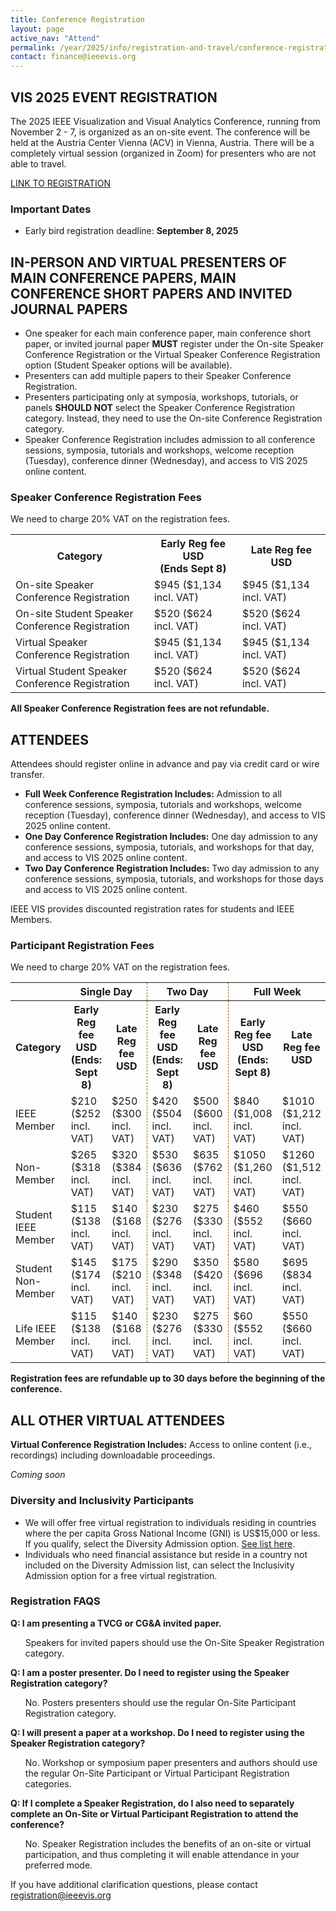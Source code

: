 ```yaml
---
title: Conference Registration
layout: page
active_nav: "Attend"
permalink: /year/2025/info/registration-and-travel/conference-registration
contact: finance@ieeevis.org
---
```


## VIS 2025 EVENT REGISTRATION
The 2025 IEEE Visualization and Visual Analytics Conference, running from November 2 - 7, is organized as an on-site event.
The conference will be held at the Austria Center Vienna (ACV) in Vienna, Austria.
There will be a completely virtual session (organized in Zoom) for presenters who are not able to travel.

<a class="button" href="https://cvent.me/YkREVy" target="_blank"> LINK TO REGISTRATION </a>


### Important Dates
<ul>
<li>Early bird registration deadline: <strong>September 8, 2025</strong></li>
</ul>


## IN-PERSON AND VIRTUAL PRESENTERS OF MAIN CONFERENCE PAPERS, MAIN CONFERENCE SHORT PAPERS AND INVITED JOURNAL PAPERS
<ul>
<li>One speaker for each main conference paper, main conference short paper, or invited journal paper <b>MUST</b> register under the On-site Speaker Conference Registration or the Virtual Speaker Conference Registration option (Student Speaker options will be available).</li>
<li>Presenters can add multiple papers to their Speaker Conference Registration.</li>
<li>Presenters participating only at symposia, workshops, tutorials, or panels <b>SHOULD NOT</b> select the Speaker Conference Registration category. Instead, they need to use the On-site Conference Registration category.</li>
<li>Speaker Conference Registration includes admission to all conference sessions, symposia, tutorials and workshops, welcome reception (Tuesday), conference dinner (Wednesday), and access to VIS 2025 online content.</li>
</ul>


### Speaker Conference Registration Fees

We need to charge 20% VAT on the registration fees.

<table>
<tr>
    <th>Category</th>
    <th style="width: 28%">Early Reg fee USD<br />(Ends Sept 8)</th>
    <th style="width: 28%">Late Reg fee USD </th>
</tr>
<tr>
    <td>On-site Speaker Conference Registration</td>
    <td>$945 ($1,134 incl. VAT)</td>
    <td>$945 ($1,134 incl. VAT)</td>
</tr>
<tr>
    <td>On-site Student Speaker Conference Registration</td>
    <td>$520 ($624 incl. VAT)</td>
    <td>$520 ($624 incl. VAT)</td>
</tr>
<tr>
    <td>Virtual Speaker Conference Registration</td>
    <td>$945 ($1,134 incl. VAT)</td>
    <td>$945 ($1,134 incl. VAT)</td>
</tr>
<tr>
    <td>Virtual Student Speaker Conference Registration</td>
    <td>$520 ($624 incl. VAT)</td>
    <td>$520 ($624 incl. VAT)</td>
</tr>
</table>

**All Speaker Conference Registration fees are not refundable.**


## ATTENDEES
Attendees should register online in advance and pay via credit card or wire transfer.
<ul>
  <li><b>Full Week Conference Registration Includes:</b> Admission to all conference sessions, symposia, tutorials and workshops, welcome reception (Tuesday), conference dinner (Wednesday), and access to VIS 2025 online content.</li>
<li><b>One Day Conference Registration Includes:</b> One day admission to any conference sessions, symposia, tutorials, and workshops for that day, and access to VIS 2025 online content.</li>
 <li><b>Two Day Conference Registration Includes:</b> Two day admission to any conference sessions, symposia, tutorials, and workshops for those days and access to VIS 2025 online content.</li>
</ul>
IEEE VIS provides discounted registration rates for students and IEEE Members.


### Participant Registration Fees

We need to charge 20% VAT on the registration fees.

<table>
  <tr>
    <th></th>
    <th colspan=2 style="text-align:center; border-right: 1px dashed #a46314;">Single Day</th>
    <th colspan=2 style="text-align:center; border-right: 1px dashed #a46314;">Two Day</th>
    <th colspan=2 style="text-align:center">Full Week</th>
  </tr>
  <tr>
    <th>Category</th>
    <th>Early Reg fee USD<br>(Ends: Sept 8)</th>
    <th style="border-right: 1px dashed #a46314;">Late Reg fee USD</th>
    <th>Early Reg fee USD<br>(Ends: Sept 8)</th>
    <th style="border-right: 1px dashed #a46314;">Late Reg fee USD</th>
    <th>Early Reg fee USD<br>(Ends: Sept 8)</th>
    <th>Late Reg fee USD</th>
  </tr>
<tr>
    <td>IEEE Member</td>
    <td>$210 ($252 incl. VAT)</td>
    <td style="border-right: 1px dashed #a46314;">$250 ($300 incl. VAT)</td>
    <td>$420 ($504 incl. VAT)</td>
    <td style="border-right: 1px dashed #a46314;">$500 ($600 incl. VAT)</td>
    <td>$840 ($1,008 incl. VAT)</td>
    <td>$1010 ($1,212 incl. VAT)</td>
</tr>
<tr>
    <td>Non-Member</td>
    <td>$265 ($318 incl. VAT)</td>
    <td style="border-right: 1px dashed #a46314;">$320 ($384 incl. VAT)</td>
    <td>$530 ($636 incl. VAT)</td>
    <td style="border-right: 1px dashed #a46314;">$635 ($762 incl. VAT)</td>
    <td>$1050 ($1,260 incl. VAT)</td>
    <td>$1260 ($1,512 incl. VAT)</td>
</tr>
<tr>
    <td>Student IEEE Member</td>
    <td>$115 ($138 incl. VAT)</td>
    <td style="border-right: 1px dashed #a46314;">$140 ($168 incl. VAT)</td>
    <td>$230 ($276 incl. VAT)</td>
    <td style="border-right: 1px dashed #a46314;">$275 ($330 incl. VAT)</td>
    <td>$460 ($552 incl. VAT)</td>
    <td>$550 ($660 incl. VAT)</td>
</tr>
<tr>
    <td>Student Non-Member</td>
    <td>$145 ($174 incl. VAT)</td>
    <td style="border-right: 1px dashed #a46314;">$175 ($210 incl. VAT)</td>
    <td>$290 ($348 incl. VAT)</td>
    <td style="border-right: 1px dashed #a46314;">$350 ($420 incl. VAT)</td>
    <td>$580 ($696 incl. VAT)</td>
    <td>$695 ($834 incl. VAT)</td>
</tr>
<tr>
    <td>Life IEEE Member</td>
    <td>$115 ($138 incl. VAT)</td>
    <td style="border-right: 1px dashed #a46314;">$140 ($168 incl. VAT)</td>
    <td>$230 ($276 incl. VAT)</td>
    <td style="border-right: 1px dashed #a46314;">$275 ($330 incl. VAT)</td>
    <td>$60 ($552 incl. VAT)</td>
    <td>$550 ($660 incl. VAT)</td>
</tr>
</table>


**Registration fees are refundable up to 30 days before the beginning of the conference.**

## ALL OTHER VIRTUAL ATTENDEES

<b>Virtual Conference Registration Includes:</b> Access to online content (i.e., recordings) including downloadable proceedings.

*Coming soon*


### Diversity and Inclusivity Participants

<ul>
<li>We will offer free virtual registration to individuals residing in countries where the per capita Gross National Income (GNI) is US$15,000 or less.  If you qualify, select the Diversity Admission option. <a href="https://www.ieee.org/membership/join/emember-countries.html">See list here</a>.</li>
<li>Individuals who need financial assistance but reside in a country not included on the Diversity Admission list, can select the Inclusivity Admission option for a free virtual registration.</li>
</ul>


### Registration FAQS

**Q: I am presenting a TVCG or CG&A invited paper.**

<ul>
Speakers for invited papers should use the On-Site Speaker Registration category.
</ul>

**Q: I am a poster presenter. Do I need to register using the Speaker Registration category?**

<ul>
No. Posters presenters should use the regular On-Site Participant Registration category. 
</ul>

**Q: I will present a paper at a workshop. Do I need to register using the Speaker Registration category?**

<ul>
No. Workshop or symposium paper presenters and authors should use the regular On-Site Participant or Virtual Participant Registration categories. 
</ul>

**Q: If I complete a Speaker Registration, do I also need to separately complete an On-Site or Virtual Participant Registration to attend the conference?**

<ul>
No. Speaker Registration includes the benefits of an on-site or virtual participation, and thus completing it will enable attendance in your preferred mode.
</ul>

If you have additional clarification questions, please contact <a href="mailto:registration@ieeevis.org"> registration@ieeevis.org</a>
